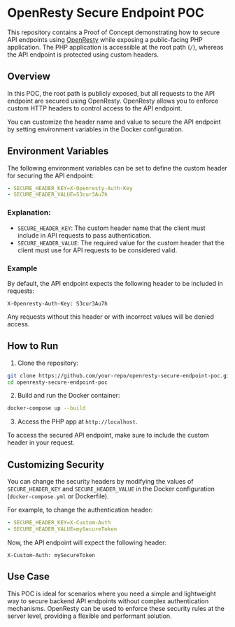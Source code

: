 # OpenResty Secure Endpoint POC

This repository contains a Proof of Concept demonstrating how to secure API endpoints using [OpenResty](https://openresty.org/) while exposing a public-facing PHP application. The PHP application is accessible at the root path (`/`), whereas the API endpoint is protected using custom headers.

## Overview

In this POC, the root path is publicly exposed, but all requests to the API endpoint are secured using OpenResty. OpenResty allows you to enforce custom HTTP headers to control access to the API endpoint.

You can customize the header name and value to secure the API endpoint by setting environment variables in the Docker configuration.

## Environment Variables

The following environment variables can be set to define the custom header for securing the API endpoint:

```yaml
- SECURE_HEADER_KEY=X-Openresty-Auth-Key
- SECURE_HEADER_VALUE=S3cur3Au7h
```

### Explanation:

- `SECURE_HEADER_KEY`: The custom header name that the client must include in API requests to pass authentication.
- `SECURE_HEADER_VALUE`: The required value for the custom header that the client must use for API requests to be considered valid.

### Example

By default, the API endpoint expects the following header to be included in requests:

```
X-Openresty-Auth-Key: S3cur3Au7h
```

Any requests without this header or with incorrect values will be denied access.

## How to Run

1. Clone the repository:

```bash
git clone https://github.com/your-repo/openresty-secure-endpoint-poc.git
cd openresty-secure-endpoint-poc
```

2. Build and run the Docker container:

```bash
docker-compose up --build
```

3. Access the PHP app at `http://localhost`.

To access the secured API endpoint, make sure to include the custom header in your request.

## Customizing Security

You can change the security headers by modifying the values of `SECURE_HEADER_KEY` and `SECURE_HEADER_VALUE` in the Docker configuration (`docker-compose.yml` or Dockerfile).

For example, to change the authentication header:

```yaml
- SECURE_HEADER_KEY=X-Custom-Auth
- SECURE_HEADER_VALUE=mySecureToken
```

Now, the API endpoint will expect the following header:

```
X-Custom-Auth: mySecureToken
```

## Use Case

This POC is ideal for scenarios where you need a simple and lightweight way to secure backend API endpoints without complex authentication mechanisms. OpenResty can be used to enforce these security rules at the server level, providing a flexible and performant solution.
